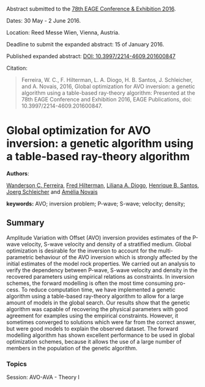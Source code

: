 Abstract submitted to the [78th EAGE Conference & Exhibition 2016](http://www.eage.org/event/index.php?eventid=1391).

Dates: 30 May - 2 June 2016.

Location: Reed Messe Wien, Vienna, Austria.

Deadline to submit the expanded abstract: 15 of January 2016.

Published expanded abstract:
[DOI: 10.3997/2214-4609.201600847](http://dx.doi.org/10.3997/2214-4609.201600847)

Citation:

> Ferreira, W. C., F. Hilterman, L. A. Diogo, H. B. Santos, J. Schleicher, and A.
> Novais, 2016, Global optimization for AVO inversion: a genetic algorithm using
> a table-based ray-theory algorithm: Presented at the 78th EAGE Conference and
> Exhibition 2016, EAGE Publications, doi: 10.3997/2214-4609.201600847.


# Global optimization for AVO inversion: a genetic algorithm using a table-based ray-theory algorithm
<!--Max. 120 characters-->

**Authors**:
<!--Wanderson Conceição Ferreira-->
<!--Fred John Hilterman-->
<!--Liliana Alcazar Diogo-->
<!--Henrique Bueno dos Santos-->
<!--Joerg Dietrich Wilhelm Schleicher-->
<!--Maria Amélia Novais Schleicher-->
[Wanderson C. Ferreira](http://lattes.cnpq.br/0795723887788274),
[Fred Hilterman](http://www.uh.edu/nsm/earth-atmospheric/people/faculty/fred-hilterman/),
[Liliana A. Diogo](http://lattes.cnpq.br/6272957939885857),
[Henrique B. Santos](http://lattes.cnpq.br/4062685231290581),
[Joerg Schleicher](http://lattes.cnpq.br/0373061112091020) and
[Amélia Novais](http://lattes.cnpq.br/4767998352165705)


**keywords:** AVO; inversion problem; P-wave; S-wave; velocity; density;

## Summary
<!--Word count (max. 200 or in case no paper upload is required max. 400-->
Amplitude Variation with Offset (AVO) inversion provides estimates of the
P-wave velocity, S-wave velocity and density of a stratified medium. Global
optimization is desirable for the inversion to account for the multi-parametric
behaviour of the AVO inversion which is strongly affected by the initial
estimates of the model rock properties. We carried out an analysis to verify
the dependency between P-wave, S-wave velocity and density in the recovered
parameters using empirical relations as constraints. In inversion schemes, the
forward modelling is often the most time consuming pro- cess. To reduce
computation time, we have implemented a genetic algorithm using a table-based
ray-theory algorithm to allow for a large amount of models in the global
search. Our results show that the genetic algorithm was capable of recovering
the physical parameters with good agreement for examples using the empirical
constraints. However, it sometimes converged to solutions which were far from
the correct answer, but were good models to explain the observed dataset. The
forward modelling algorithm has shown excellent performance to be used in
global optimization schemes, because it allows the use of a large number of
members in the population of the genetic algorithm.


### Topics
Session: AVO-AVA - Theory I
